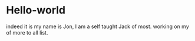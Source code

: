 # Hello-world
indeed it is
my name is Jon, I am a self taught Jack of most.
working on my of more to all list.
